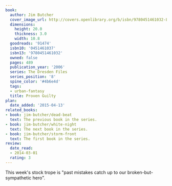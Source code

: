 ```yaml
---
book:
  author: Jim Butcher
  cover_image_url: http://covers.openlibrary.org/b/isbn/9780451461032-L.jpg
  dimensions:
    height: 20.0
    thickness: 3.0
    width: 10.8
  goodreads: '91474'
  isbn10: '0451461037'
  isbn13: '9780451461032'
  owned: false
  pages: 489
  publication_year: '2006'
  series: The Dresden Files
  series_position: '8'
  spine_color: '#4b6e4d'
  tags:
  - urban-fantasy
  title: Proven Guilty
plan:
  date_added: '2015-04-13'
related_books:
- book: jim-butcher/dead-beat
  text: The previous book in the series.
- book: jim-butcher/white-night
  text: The next book in the series.
- book: jim-butcher/storm-front
  text: The first book in the series.
review:
  date_read:
  - 2014-03-01
  rating: 3
---
```


This week's stock trope is "past mistakes catch up to our broken-but-sympathetic hero".
